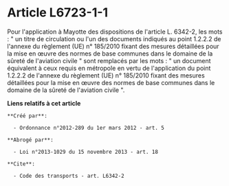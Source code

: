 # Article L6723-1-1

Pour l'application à Mayotte des dispositions de l'article L. 6342-2, les mots : " un titre de circulation ou l'un des
documents indiqués au point 1.2.2.2 de l'annexe du règlement (UE) n° 185/2010 fixant des mesures détaillées pour la mise en
œuvre des normes de base communes dans le domaine de la sûreté de l'aviation civile " sont remplacés par les mots : " un
document équivalent à ceux requis en métropole en vertu de l'application du point 1.2.2.2 de l'annexe du règlement (UE) n°
185/2010 fixant des mesures détaillées pour la mise en œuvre des normes de base communes dans le domaine de la sûreté de
l'aviation civile ".

**Liens relatifs à cet article**

	**Créé par**:

	  - Ordonnance n°2012-289 du 1er mars 2012 - art. 5

	**Abrogé par**:

	  - Loi n°2013-1029 du 15 novembre 2013 - art. 18

	**Cite**:

	  - Code des transports - art. L6342-2
